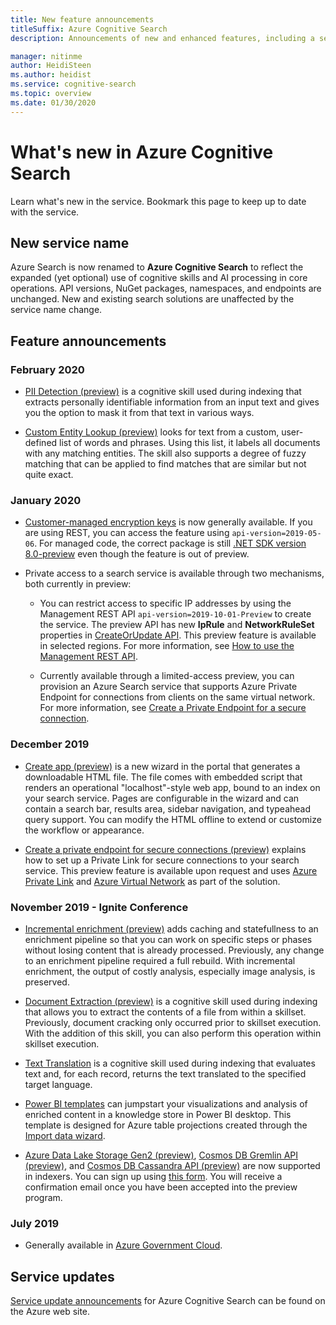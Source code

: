 ```yaml
---
title: New feature announcements
titleSuffix: Azure Cognitive Search
description: Announcements of new and enhanced features, including a service rename of Azure Search to Azure Cognitive Search.

manager: nitinme
author: HeidiSteen
ms.author: heidist
ms.service: cognitive-search
ms.topic: overview
ms.date: 01/30/2020
---
```

# What's new in Azure Cognitive Search

Learn what's new in the service. Bookmark this page to keep up to date with the service.

<a name="new-service-name"></a>

## New service name

Azure Search is now renamed to **Azure Cognitive Search** to reflect the expanded (yet optional) use of cognitive skills and AI processing in core operations. API versions, NuGet packages, namespaces, and endpoints are unchanged. New and existing search solutions are unaffected by the service name change.

## Feature announcements

### February 2020

+ [PII Detection (preview)](cognitive-search-skill-pii-detection.md) is a cognitive skill used during indexing that extracts personally identifiable information from an input text and gives you the option to mask it from that text in various ways.

+ [Custom Entity Lookup (preview)](cognitive-search-skill-custom-entity-lookup.md ) looks for text from a custom, user-defined list of words and phrases. Using this list, it labels all documents with any matching entities. The skill also supports a degree of fuzzy matching that can be applied to find matches that are similar but not quite exact. 

### January 2020

+ [Customer-managed encryption keys](search-security-manage-encryption-keys.md) is now generally available. If you are using REST, you can access the feature using `api-version=2019-05-06`. For managed code, the correct package is still [.NET SDK version 8.0-preview](search-dotnet-sdk-migration-version-9.md) even though the feature is out of preview. 

+ Private access to a search service is available through two mechanisms, both currently in preview:

  + You can restrict access to specific IP addresses by using the Management REST API  `api-version=2019-10-01-Preview` to create the service. The preview API has new **IpRule** and **NetworkRuleSet** properties in [CreateOrUpdate API](https://docs.microsoft.com/rest/api/searchmanagement/services/createorupdate). This preview feature is available in selected regions. For more information, see [How to use the Management REST API](https://docs.microsoft.com/rest/api/searchmanagement/search-howto-management-rest-api).

  + Currently available through a limited-access preview, you can provision an Azure Search service that supports Azure Private Endpoint for connections from clients on the same virtual network. For more information, see [Create a Private Endpoint for a secure connection](service-create-private-endpoint.md).

### December 2019

+ [Create app (preview)](search-create-app-portal.md) is a new wizard in the portal that generates a downloadable HTML file. The file comes with embedded script that renders an operational "localhost"-style web app, bound to an index on your search service. Pages are configurable in the wizard and can contain a search bar, results area, sidebar navigation, and typeahead query support. You can modify the HTML offline to extend or customize the workflow or appearance.

+ [Create a private endpoint for secure connections (preview)](service-create-private-endpoint.md) explains how to set up a Private Link for secure connections to your search service. This preview feature is available upon request and uses [Azure Private Link](../private-link/private-link-overview.md) and [Azure Virtual Network](../virtual-network/virtual-networks-overview.md) as part of the solution.

### November 2019 - Ignite Conference

+ [Incremental enrichment (preview)](cognitive-search-incremental-indexing-conceptual.md) adds caching and statefullness to an enrichment pipeline so that you can work on specific steps or phases without losing content that is already processed. Previously, any change to an enrichment pipeline required a full rebuild. With incremental enrichment, the output of costly analysis, especially image analysis, is preserved.

<!-- 
+ Custom Entity Lookup is a cognitive skill used during indexing that allows you to provide a list of custom entities (such as part numbers, diseases, or names of locations you care about) that should be found within the text. It supports fuzzy matching, case-insensitive matching, and entity synonyms. -->

+ [Document Extraction (preview)](cognitive-search-skill-document-extraction.md) is a cognitive skill used during indexing that allows you to extract the contents of a file from within a skillset. Previously, document cracking only occurred prior to skillset execution. With the addition of this skill, you can also perform this operation within skillset execution.

+ [Text Translation](cognitive-search-skill-text-translation.md) is a cognitive skill used during indexing that evaluates text and, for each record, returns the text translated to the specified target language.

+ [Power BI templates](https://github.com/Azure-Samples/cognitive-search-templates/blob/master/README.md) can jumpstart your visualizations and analysis of enriched content in a knowledge store in Power BI desktop. This template is designed for Azure table projections created through the [Import data wizard](knowledge-store-create-portal.md).

+ [Azure Data Lake Storage Gen2 (preview)](search-howto-index-azure-data-lake-storage.md), [Cosmos DB Gremlin API (preview)](search-howto-index-cosmosdb.md), and [Cosmos DB Cassandra API (preview)](search-howto-index-cosmosdb.md) are now supported in indexers. You can sign up using [this form](https://aka.ms/azure-cognitive-search/indexer-preview). You will receive a confirmation email once you have been accepted into the preview program.

### July 2019

+ Generally available in [Azure Government Cloud](../azure-government/documentation-government-services-webandmobile.md#azure-cognitive-search).

## Service updates

[Service update announcements](https://azure.microsoft.com/updates/?product=search&status=all) for Azure Cognitive Search can be found on the Azure web site.
